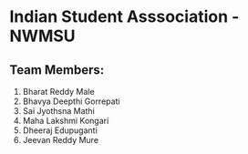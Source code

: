 # Indian Student Asssociation - NWMSU

## Team Members:
1. Bharat Reddy Male
1. Bhavya Deepthi Gorrepati
1. Sai Jyothsna Mathi
1. Maha Lakshmi Kongari
1. Dheeraj Edupuganti
1.	Jeevan Reddy Mure
